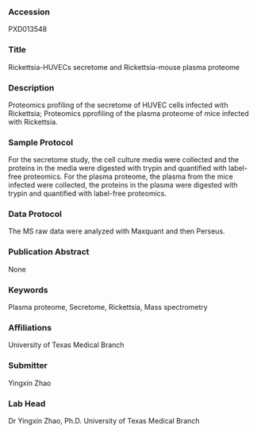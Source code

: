 ### Accession
PXD013548

### Title
Rickettsia-HUVECs secretome and Rickettsia-mouse plasma proteome

### Description
Proteomics profiling of the secretome of HUVEC cells infected with Rickettsia; Proteomics pprofiling of the plasma proteome of mice infected with Rickettsia.

### Sample Protocol
For the secretome study, the cell culture media were collected and the proteins in the media were digested with trypin and quantified with label-free proteomics. For the plasma proteome, the plasma from the mice infected were collected, the proteins in the plasma were digested with trypin and quantified with label-free proteomics.

### Data Protocol
The MS raw data were analyzed with Maxquant and then Perseus.

### Publication Abstract
None

### Keywords
Plasma proteome, Secretome, Rickettsia, Mass spectrometry

### Affiliations
University of Texas Medical Branch

### Submitter
Yingxin Zhao

### Lab Head
Dr Yingxin Zhao, Ph.D.
University of Texas Medical Branch


